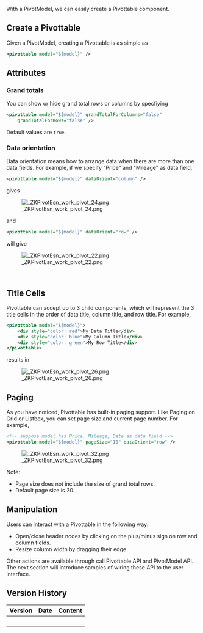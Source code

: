With a PivotModel, we can easily create a Pivottable component.

## Create a Pivottable

Given a PivotModel, creating a Pivottable is as simple as

``` xml
<pivottable model="${model}" />
```

## Attributes

### Grand totals

You can show or hide grand total rows or columns by specfiying

``` xml
<pivottable model="${model}" grandTotalForColumns="false" 
    grandTotalForRows="false" />
```

Default values are `true`.

### Data orientation

Data orientation means how to arrange data when there are more than one
data fields. For example, if we specify "Price" and "Mileage" as data
field,

``` xml
<pivottable model="${model}" dataOrient="column" />
```

gives

<figure>
<img src="_ZKPivotEsn_work_pivot_24.png"
title="_ZKPivotEsn_work_pivot_24.png" />
<figcaption>_ZKPivotEsn_work_pivot_24.png</figcaption>
</figure>

and

``` xml
<pivottable model="${model}" dataOrient="row" />
```

will give

<figure>
<img src="_ZKPivotEsn_work_pivot_22.png"
title="_ZKPivotEsn_work_pivot_22.png" />
<figcaption>_ZKPivotEsn_work_pivot_22.png</figcaption>
</figure>

 

## Title Cells

Pivottable can accept up to 3 child components, which will represent the
3 title cells in the order of data title, column title, and row title.
For example,

``` xml
<pivottable model="${model}">
    <div style="color: red">My Data Title</div>
    <div style="color: blue">My Column Title</div>
    <div style="color: green">My Row Title</div>
</pivottable>
```

results in

<figure>
<img src="_ZKPivotEsn_work_pivot_26.png"
title="_ZKPivotEsn_work_pivot_26.png" />
<figcaption>_ZKPivotEsn_work_pivot_26.png</figcaption>
</figure>

## Paging

As you have noticed, Pivottable has built-in paging support. Like Paging
on Grid or Listbox, you can set page size and current page number. For
example,

``` xml
<!-- suppose model has Price, Mileage, Date as data field -->
<pivottable model="${model}" pageSize="10" dataOrient="row" />
```

<figure>
<img src="_ZKPivotEsn_work_pivot_32.png"
title="_ZKPivotEsn_work_pivot_32.png" />
<figcaption>_ZKPivotEsn_work_pivot_32.png</figcaption>
</figure>

Note:

- Page size does not include the size of grand total rows.
- Default page size is 20.

## Manipulation

Users can interact with a Pivottable in the following way:

- Open/close header nodes by clicking on the plus/minus sign on row and
  column fields.
- Resize column width by dragging their edge.

Other actions are available through call Pivottable API and PivotModel
API. The next section will introduce samples of wiring these API to the
user interface.

## Version History

| Version | Date | Content |
|---------|------|---------|
|         |      |         |

